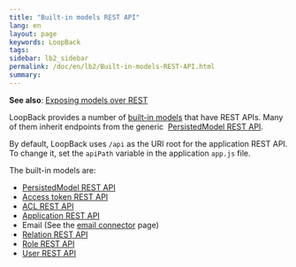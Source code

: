 ```yaml
---
title: "Built-in models REST API"
lang: en
layout: page
keywords: LoopBack
tags:
sidebar: lb2_sidebar
permalink: /doc/en/lb2/Built-in-models-REST-API.html
summary:
---
```


**See also**: [Exposing models over REST](/doc/{{page.lang}}/lb2/Exposing-models-over-REST.html)

LoopBack provides a number of [built-in models](/doc/{{page.lang}}/lb2/Using-built-in-models.html) that have REST APIs. Many of them inherit endpoints from the generic 
[PersistedModel REST API](/doc/{{page.lang}}/lb2/PersistedModel-REST-API.html).

By default, LoopBack uses `/api` as the URI root for the application REST API.
To change it, set the `apiPath` variable in the application `app.js` file. 

The built-in models are:

* [PersistedModel REST API](/doc/{{page.lang}}/lb2/PersistedModel-REST-API.html)
* [Access token REST API](/doc/{{page.lang}}/lb2/Access-token-REST-API.html)
* [ACL REST API](/doc/{{page.lang}}/lb2/ACL-REST-API.html)
* [Application REST API](/doc/{{page.lang}}/lb2/Application-REST-API.html)
* Email (See the [email connector](/doc/{{page.lang}}/lb2/Email-connector.html) page)
* [Relation REST API](/doc/{{page.lang}}/lb2/Relation-REST-API.html)
* [Role REST API](/doc/{{page.lang}}/lb2/Role-REST-API.html)
* [User REST API](/doc/{{page.lang}}/lb2/User-REST-API.html)